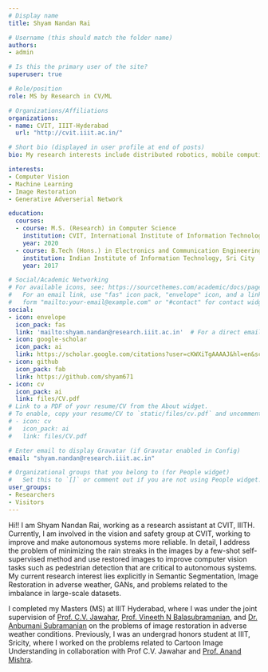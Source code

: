 ```yaml
---
# Display name
title: Shyam Nandan Rai

# Username (this should match the folder name)
authors:
- admin

# Is this the primary user of the site?
superuser: true

# Role/position
role: MS by Research in CV/ML

# Organizations/Affiliations
organizations:
- name: CVIT, IIIT-Hyderabad
  url: "http://cvit.iiit.ac.in/"

# Short bio (displayed in user profile at end of posts)
bio: My research interests include distributed robotics, mobile computing and programmable matter.

interests:
- Computer Vision
- Machine Learning
- Image Restoration
- Generative Adverserial Network

education:
  courses:
  - course: M.S. (Research) in Computer Science
    institution: CVIT, International Institute of Information Technology, Hyderabad
    year: 2020
  - course: B.Tech (Hons.) in Electronics and Communication Engineering
    institution: Indian Institute of Information Technology, Sri City
    year: 2017

# Social/Academic Networking
# For available icons, see: https://sourcethemes.com/academic/docs/page-builder/#icons
#   For an email link, use "fas" icon pack, "envelope" icon, and a link in the
#   form "mailto:your-email@example.com" or "#contact" for contact widget.
social:
- icon: envelope
  icon_pack: fas
  link: 'mailto:shyam.nandan@research.iiit.ac.in'  # For a direct email link, use "mailto:test@example.org".
- icon: google-scholar
  icon_pack: ai
  link: https://scholar.google.com/citations?user=cKWXiTgAAAAJ&hl=en&scilu=&scisig=AMD79ooAAAAAXwC2H_RIL1uvU67tCvI3HDwqDUglyiNm&gmla=AJsN-F7JctFIA41LPINvCqKyk1GEClN1pqQiHz-wx-xrBpjDq4s-cOlbXq00RhjMJS2STxPunBJCcEhDJ1PIdtrzI8gZR-p7-XIWf2NQjQTH6YfJ2Jj0FIc&sciund=16282882575543874820&scilu=&scisig=AMD79ooAAAAAXwC2JxqandyEoOT5e3K8P47FJaBWf9QM&gmla=AJsN-F5-HMp_CNPDhCkC0YLHkf4nd21LMXJ_vZdM1f8VIdV-c0ps-AXixg8UNjjkUGosrlQvmzT4tq4yAkAPWrrb1TdTn2u5dqhQXiBRG8LawoNDgkVNNgM&sciund=12446050177988319893
- icon: github
  icon_pack: fab
  link: https://github.com/shyam671
- icon: cv
  icon_pack: ai
  link: files/CV.pdf
# Link to a PDF of your resume/CV from the About widget.
# To enable, copy your resume/CV to `static/files/cv.pdf` and uncomment the lines below.
# - icon: cv
#   icon_pack: ai
#   link: files/CV.pdf

# Enter email to display Gravatar (if Gravatar enabled in Config)
email: "shyam.nandan@research.iiit.ac.in"

# Organizational groups that you belong to (for People widget)
#   Set this to `[]` or comment out if you are not using People widget.
user_groups:
- Researchers
- Visitors
---
```


Hi!! I am Shyam Nandan Rai, working as a research assistant at CVIT, IIITH. Currently, I am involved in the vision and safety group at CVIT, working to improve and make autonomous systems more reliable. In detail, I address the problem of minimizing the rain streaks in the images by a few-shot self-supervised method and use restored images to improve computer vision tasks such as pedestrian detection that are critical to autonomous systems. My current research interest lies explicitly in Semantic Segmentation,  Image Restoration in adverse weather, GANs, and problems related to the imbalance in large-scale datasets.

I completed my Masters (MS) at IIIT Hyderabad, where I was under the joint supervision of [Prof. C.V. Jawahar](https://faculty.iiit.ac.in/~jawahar/index.html), [Prof. Vineeth N Balasubramanian](https://www.iith.ac.in/~vineethnb/), and [Dr. Anbumani Subramanian](https://www.intel.com/content/www/us/en/artificial-intelligence/bios/anbumani-subramanian.html) on the problems of image restoration in adverse weather conditions. Previously, I was an undergrad honors student at IIIT, Sricity, where I worked on the problems related to Cartoon Image Understanding in collaboration with Prof C.V. Jawahar and [Prof. Anand Mishra](https://anandmishra22.github.io/).
